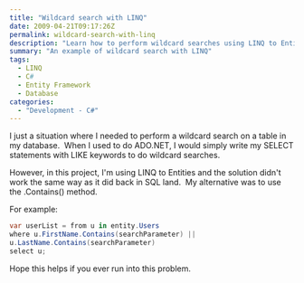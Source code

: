 ```yaml
---
title: "Wildcard search with LINQ"
date: 2009-04-21T09:17:26Z
permalink: wildcard-search-with-linq
description: "Learn how to perform wildcard searches using LINQ to Entities with the Contains() method as an alternative to SQL LIKE operations."
summary: "An example of wildcard search with LINQ"
tags:
  - LINQ
  - C#
  - Entity Framework
  - Database
categories:
  - "Development - C#"
---
```


I just a situation where I needed to perform a wildcard search on a table in my database.  When I used to do ADO.NET, I would simply write my SELECT statements with LIKE keywords to do wildcard searches.

However, in this project, I'm using LINQ to Entities and the solution didn't work the same way as it did back in SQL land.  My alternative was to use the .Contains() method.

For example:

```csharp
var userList = from u in entity.Users
where u.FirstName.Contains(searchParameter) ||
u.LastName.Contains(searchParameter)
select u;
```

Hope this helps if you ever run into this problem.
